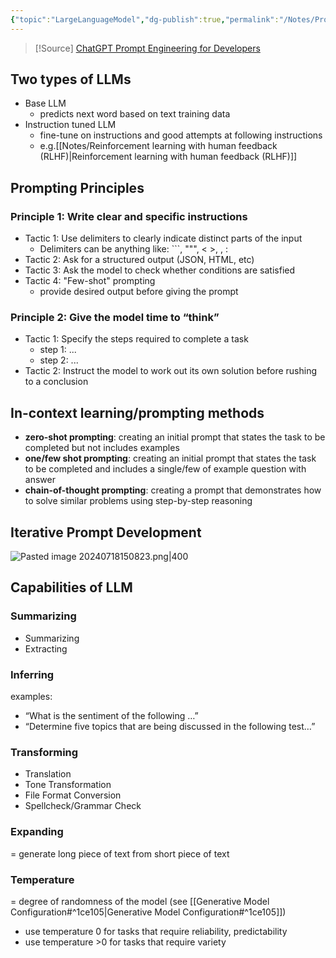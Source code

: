 ```yaml
---
{"topic":"LargeLanguageModel","dg-publish":true,"permalink":"/Notes/Prompt Engineering/","dgPassFrontmatter":true,"noteIcon":""}
---
```


>[!Source]
> [ChatGPT Prompt Engineering for Developers](https://learn.deeplearning.ai/courses/chatgpt-prompt-eng)
## Two types of LLMs
- Base LLM
	- predicts next word based on text training data
- Instruction tuned LLM
	- fine-tune on instructions and good attempts at following instructions 
	- e.g.[[Notes/Reinforcement learning with human feedback (RLHF)\|Reinforcement learning with human feedback (RLHF)]] 

## Prompting Principles
### Principle 1: Write clear and specific instructions
- Tactic 1: Use delimiters to clearly indicate distinct parts of the input
	- Delimiters can be anything like: ```, """, < >, <tag> </tag>, :
- Tactic 2: Ask for a structured output (JSON, HTML, etc)
- Tactic 3: Ask the model to check whether conditions are satisfied
- Tactic 4: "Few-shot" prompting
	- provide desired output before giving the prompt
### Principle 2: Give the model time to “think”
- Tactic 1: Specify the steps required to complete a task
	- step 1: ...
	- step 2: ...
- Tactic 2: Instruct the model to work out its own solution before rushing to a conclusion

## In-context learning/prompting methods
 - **zero-shot prompting**: creating an initial prompt that states the task to be completed but not includes examples
 - **one/few shot prompting**: creating an initial prompt that states the task to be completed and includes a single/few of example question with answer
 - **chain-of-thought prompting**: creating a prompt that demonstrates how to solve similar problems using step-by-step reasoning

## Iterative Prompt Development
![Pasted image 20240718150823.png|400](/img/user/assets/images/Pasted%20image%2020240718150823.png)

## Capabilities of LLM
### Summarizing
- Summarizing
- Extracting
### Inferring
examples: 
- “What is the sentiment of the following …”
- “Determine five topics that are being discussed in the following test…”
### Transforming
- Translation
- Tone Transformation
- File Format Conversion
- Spellcheck/Grammar Check
### Expanding
= generate long piece of text from short piece of text
### Temperature
= degree of randomness of the model (see [[Generative Model Configuration#^1ce105\|Generative Model Configuration#^1ce105]])
- use temperature 0 for tasks that require reliability, predictability
- use temperature >0 for tasks that require variety




